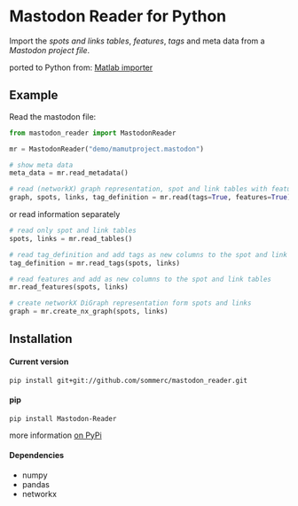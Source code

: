 # Mastodon Reader for Python
Import the *spots and links tables*, *features*, *tags* and meta data from a *Mastodon project file*.

ported to Python from: [Matlab importer](https://github.com/mastodon-sc/matlab-mastodon-importer)

## Example
Read the mastodon file:

```python
from mastodon_reader import MastodonReader

mr = MastodonReader("demo/mamutproject.mastodon")

# show meta data
meta_data = mr.read_metadata()

# read (networkX) graph representation, spot and link tables with features and tags columns
graph, spots, links, tag_definition = mr.read(tags=True, features=True)

```
or read information separately

```python
# read only spot and link tables
spots, links = mr.read_tables()

# read tag_definition and add tags as new columns to the spot and link tables
tag_definition = mr.read_tags(spots, links)

# read features and add as new columns to the spot and link tables
mr.read_features(spots, links)

# create networkX DiGraph representation form spots and links
graph = mr.create_nx_graph(spots, links)
```

## Installation
#### Current version
`pip install git+git://github.com/sommerc/mastodon_reader.git`

#### pip
`pip install Mastodon-Reader`

more information [on PyPi](https://pypi.org/project/Mastodon-Reader/)

#### Dependencies
* numpy
* pandas
* networkx


